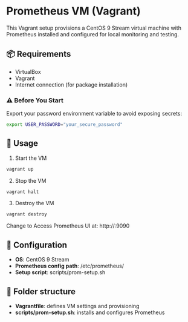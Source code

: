 # Prometheus VM (Vagrant)

This Vagrant setup provisions a CentOS 9 Stream virtual machine with Prometheus installed and configured for local monitoring and testing.

## 📦 Requirements

- VirtualBox
- Vagrant
- Internet connection (for package installation)

### ⚠️ Before You Start

Export your password environment variable to avoid exposing secrets:

```bash
export USER_PASSWORD="your_secure_password"
```

## 🚀 Usage

1. Start the VM

```bash
vagrant up
```

2. Stop the VM

```bash
vagrant halt
```

3. Destroy the VM

```bash
vagrant destroy
```

Change to Access Prometheus UI at: http://<your-prometheus-ip>:9090

## 🔧 Configuration

- **OS**: CentOS 9 Stream  
- **Prometheus config path**: /etc/prometheus/  
- **Setup script**: scripts/prom-setup.sh  

## 📁 Folder structure

- **Vagrantfile**: defines VM settings and provisioning  
- **scripts/prom-setup.sh**: installs and configures Prometheus  